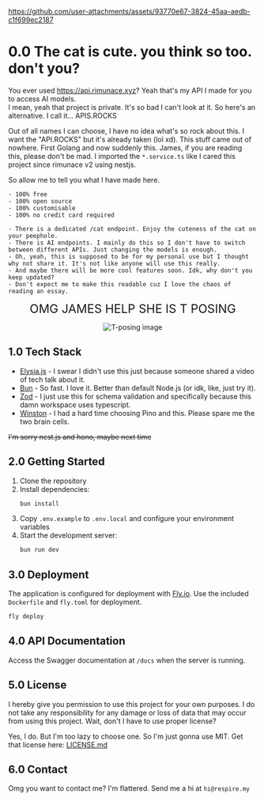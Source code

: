 https://github.com/user-attachments/assets/93770e67-3824-45aa-aedb-c1f699ec2187

# 0.0 The cat is cute. you think so too. don't you?

You ever used https://api.rimunace.xyz? Yeah that's my API I made for you to access AI models.  
I mean, yeah that project is private. It's so bad I can't look at it. So here's an alternative. I call it... APIS.ROCKS

Out of all names I can choose, I have no idea what's so rock about this. I want the "API.ROCKS" but it's already taken (lol xd).
This stuff came out of nowhere. First Golang and now suddenly this. James, if you are reading this, please don't be mad. I imported
the `*.service.ts` like I cared this project since rimunace v2 using nestjs.

So allow me to tell you what I have made here.

```
- 100% free
- 100% open source
- 100% customisable
- 100% no credit card required

- There is a dedicated /cat endpoint. Enjoy the cuteness of the cat on your peephole.
- There is AI endpoints. I mainly do this so I don't have to switch between different APIs. Just changing the models is enough.
- Oh, yeah, this is supposed to be for my personal use but I thought why not share it. It's not like anyone will use this really.
- And maybe there will be more cool features soon. Idk, why don't you keep updated?
- Don't expect me to make this readable cuz I love the chaos of reading an essay.
```

<p align="center">
  <span style="font-size: 24px;">OMG JAMES HELP SHE IS T POSING</span>
</p>
<p align="center">
  <img src="https://github.com/user-attachments/assets/f04e4047-cce9-4b00-8cb0-9ef57ac02923" alt="T-posing image">
</p>

## 1.0 Tech Stack

- [Elysia.js](https://elysiajs.com/) - I swear I didn't use this just because someone shared a video of tech talk about it.
- [Bun](https://bun.sh/) - So fast. I love it. Better than default Node.js (or idk, like, just try it).
- [Zod](https://zod.dev/) - I just use this for schema validation and specifically because this damn workspace uses typescript.
- [Winston](https://github.com/winstonjs/winston) - I had a hard time choosing Pino and this. Please spare me the two brain cells.

~~I'm sorry nest.js and hono, maybe next time~~

## 2.0 Getting Started

1. Clone the repository
2. Install dependencies:
   ```bash
   bun install
   ```
3. Copy `.env.example` to `.env.local` and configure your environment variables
4. Start the development server:
   ```bash
   bun run dev
   ```

## 3.0 Deployment

The application is configured for deployment with [Fly.io](https://fly.io/). Use the included `Dockerfile` and `fly.toml` for deployment.

```bash
fly deploy
```

## 4.0 API Documentation

Access the Swagger documentation at `/docs` when the server is running.

## 5.0 License

I hereby give you permission to use this project for your own purposes.
I do not take any responsibility for any damage or loss of data that may occur from using this project.
Wait, don't I have to use proper license?

Yes, I do. But I'm too lazy to choose one. So I'm just gonna use MIT. Get that license here: [LICENSE.md](LICENSE.md)

## 6.0 Contact

Omg you want to contact me? I'm flattered. Send me a hi at `hi@respire.my`
